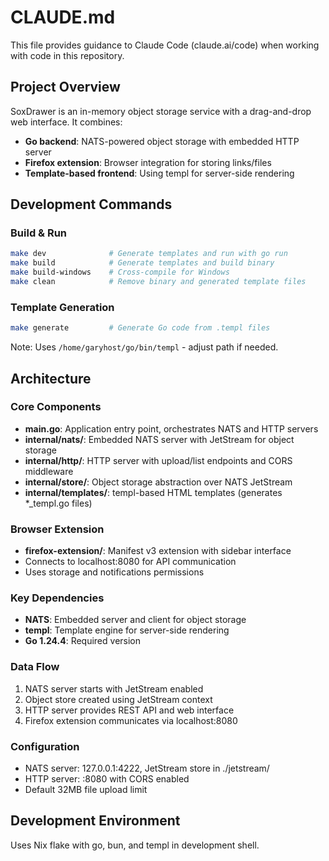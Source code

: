# CLAUDE.md

This file provides guidance to Claude Code (claude.ai/code) when working with code in this repository.

## Project Overview

SoxDrawer is an in-memory object storage service with a drag-and-drop web interface. It combines:
- **Go backend**: NATS-powered object storage with embedded HTTP server
- **Firefox extension**: Browser integration for storing links/files
- **Template-based frontend**: Using templ for server-side rendering

## Development Commands

### Build & Run
```bash
make dev              # Generate templates and run with go run
make build            # Generate templates and build binary
make build-windows    # Cross-compile for Windows
make clean            # Remove binary and generated template files
```

### Template Generation
```bash
make generate         # Generate Go code from .templ files
```
Note: Uses `/home/garyhost/go/bin/templ` - adjust path if needed.

## Architecture

### Core Components
- **main.go**: Application entry point, orchestrates NATS and HTTP servers
- **internal/nats/**: Embedded NATS server with JetStream for object storage
- **internal/http/**: HTTP server with upload/list endpoints and CORS middleware
- **internal/store/**: Object storage abstraction over NATS JetStream
- **internal/templates/**: templ-based HTML templates (generates *_templ.go files)

### Browser Extension
- **firefox-extension/**: Manifest v3 extension with sidebar interface
- Connects to localhost:8080 for API communication
- Uses storage and notifications permissions

### Key Dependencies
- **NATS**: Embedded server and client for object storage
- **templ**: Template engine for server-side rendering
- **Go 1.24.4**: Required version

### Data Flow
1. NATS server starts with JetStream enabled
2. Object store created using JetStream context
3. HTTP server provides REST API and web interface
4. Firefox extension communicates via localhost:8080

### Configuration
- NATS server: 127.0.0.1:4222, JetStream store in ./jetstream/
- HTTP server: :8080 with CORS enabled
- Default 32MB file upload limit

## Development Environment

Uses Nix flake with go, bun, and templ in development shell.